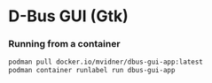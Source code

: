 # D-Bus GUI (Gtk)

### Running from a container

```sh
podman pull docker.io/mvidner/dbus-gui-app:latest
podman container runlabel run dbus-gui-app
```
